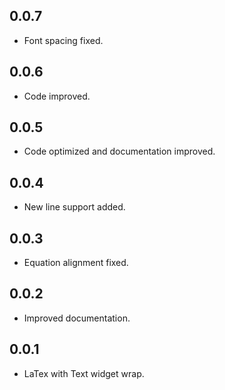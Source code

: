 ## 0.0.7

* Font spacing fixed.

## 0.0.6

* Code improved.

## 0.0.5

* Code optimized and documentation improved.

## 0.0.4

* New line support added.

## 0.0.3

* Equation alignment fixed.

## 0.0.2

* Improved documentation.

## 0.0.1

* LaTex with Text widget wrap.

